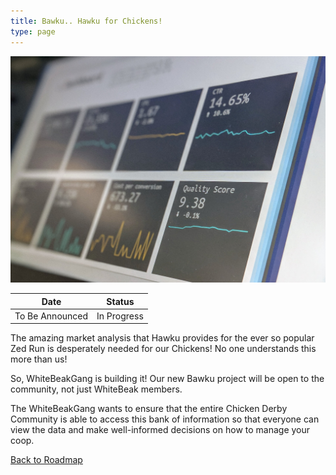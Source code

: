 ```yaml
---
title: Bawku.. Hawku for Chickens!
type: page
---
```


![Chicken Analysis Websites](/images/roadmap/chicken-analysis-websites.jpeg "Chicken Analysis Websites")

| Date               | Status       |
| ------------------ | ------------ |
| To Be Announced    | In Progress  |

The amazing market analysis that Hawku provides for the ever so popular Zed Run is desperately needed for our Chickens! No one understands this more than us!

So, WhiteBeakGang is building it! Our new Bawku project will be open to the community, not just WhiteBeak  members.

The WhiteBeakGang wants to ensure that the entire Chicken Derby Community is able to access this bank of information so that everyone can view the data and make well-informed decisions on how to manage your coop.

[Back to Roadmap](/roadmap)
